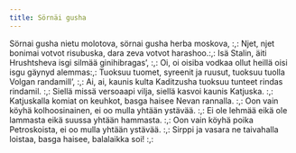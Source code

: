 ```yaml
---
title: Sörnäi gusha
---
```


Sörnai gusha nietu molotova, 
sörnai gusha herba moskova, 
:,: Njet, njet bonimai votvot 
risubuska, 
dara zeva votvot harashoo.:,: 
Isä Stalin, äiti Hrushtsheva 
isgi silmää ginihibragas’, 
:,: Oi, oi oisiba vodkaa ollut 
heillä oisi isgu gäynyd 
alemmas:,:
Tuoksuu tuomet, syreenit ja 
ruusut, 
tuoksuu tuolla Volgan 
randamill’, :,: Ai, ai, kaunis kulta 
Kaditzusha tuoksuu tunteet 
rindas rindamil. :,:
Siellä missä versoaapi vilja, 
siellä kasvoi kaunis Katjuska. 
:,: Katjuskalla komiat on 
keuhkot, basga haisee Nevan 
rannalla. :,:
Oon vain köyhä kolhoosinainen, 
ei oo mulla yhtään ystävää. 
:,: Ei ole lehmää eikä ole 
lammasta eikä suussa yhtään 
hammasta. :,:
Oon vain köyhä poika 
Petroskoista, 
ei oo mulla yhtään ystävää. 
:,: Sirppi ja vasara ne taivahalla 
loistaa, basga haisee, balalaikka 
soi! :,: